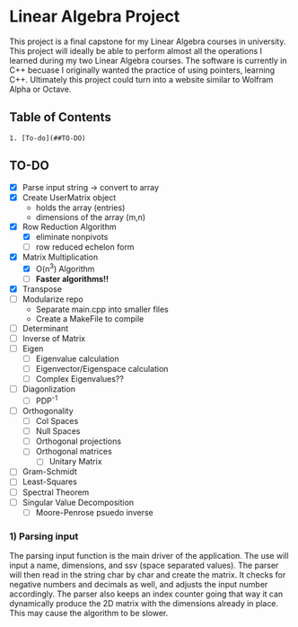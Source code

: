# Linear Algebra Project

This project is a final capstone for my Linear Algebra courses in university. This project will ideally be able to 
perform almost all the operations I learned during my two Linear Algebra courses. The software is currently in C++ becuase
I originally wanted the practice of using pointers, learning C++. Ultimately this project could turn into a website similar
to Wolfram Alpha or Octave. 

## Table of Contents
    1. [To-do](##TO-DO)
## TO-DO
- [x] Parse input string -> convert to array
- [x] Create UserMatrix object
    - holds the array (entries)
    - dimensions of the array (m,n)
- [x] Row Reduction Algorithm
    - [x] eliminate nonpivots
    - [ ] row reduced echelon form
- [x] Matrix Multiplication
    - [x] O(n<sup>3</sup>) Algorithm
    - [ ] **Faster algorithms!!**
- [x] Transpose
- [ ] Modularize repo
    - Separate main.cpp into smaller files
    - Create a MakeFile to compile
- [ ] Determinant
- [ ] Inverse of Matrix
- [ ] Eigen
    - [ ] Eigenvalue calculation
    - [ ] Eigenvector/Eigenspace calculation
    - [ ] Complex Eigenvalues??
- [ ] Diagonlization
    - [ ] PDP<sup>-1</sup>
- [ ] Orthogonality
    - [ ] Col Spaces
    - [ ] Null Spaces
    - [ ] Orthogonal projections
    - [ ] Orthogonal matrices
        - [ ] Unitary Matrix
- [ ] Gram-Schmidt
- [ ] Least-Squares
- [ ] Spectral Theorem
- [ ] Singular Value Decomposition
    - [ ] Moore-Penrose psuedo inverse

### 1) Parsing input
The parsing input function is the main driver of the application. The use will input a name, dimensions, and ssv (space separated values). The parser will then read in the string char by char and create the matrix. It checks for negative numbers and decimals as well, and adjusts the input number accordingly. The parser also keeps an index counter going that way it can dynamically produce the 2D matrix with the dimensions already in place. This may cause the algorithm to be slower.


